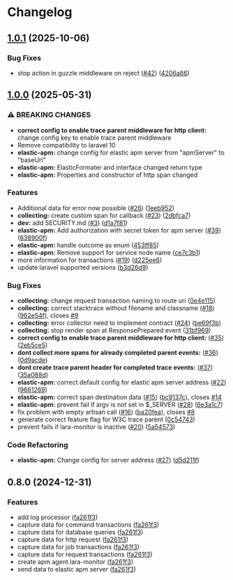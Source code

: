 # Changelog

## [1.0.1](https://github.com/nivseb/lara-monitor/compare/v1.0.0...v1.0.1) (2025-10-06)


### Bug Fixes

* stop action in guzzle middleware on reject ([#42](https://github.com/nivseb/lara-monitor/issues/42)) ([4206a86](https://github.com/nivseb/lara-monitor/commit/4206a86a45b7f37c1fe4fada486a81eb2e509ea5))

## [1.0.0](https://github.com/nivseb/lara-monitor/compare/v0.8.0...v1.0.0) (2025-05-31)


### ⚠ BREAKING CHANGES

* **correct config to enable trace parent middleware for http client:** change config key to enable trace parent middleware
* Remove compatibility to laravel 10
* **elastic-apm:** change config for elastic apm server from "apmServer" to "baseUrl"
* **elastic-apm:** ElasticFormater and interface changed return type
* **elastic-apm:** Properties and constructor of http span changed

### Features

* Additional data for error now possible ([#26](https://github.com/nivseb/lara-monitor/issues/26)) ([1eeb952](https://github.com/nivseb/lara-monitor/commit/1eeb952d80b6eeb7cebb41617dbd4101e0bc4459))
* **collecting:** create custom span for callback ([#23](https://github.com/nivseb/lara-monitor/issues/23)) ([2dbfca7](https://github.com/nivseb/lara-monitor/commit/2dbfca7a0e8a56e509dd0071a593c8d0c3c9a828))
* **dev:** add SECURITY.md ([#3](https://github.com/nivseb/lara-monitor/issues/3)) ([d1a7f81](https://github.com/nivseb/lara-monitor/commit/d1a7f81c9398c9e28aefa9e3334966253a99463d))
* **elastic-apm:** Add authorization with secret token for apm server ([#39](https://github.com/nivseb/lara-monitor/issues/39)) ([638900f](https://github.com/nivseb/lara-monitor/commit/638900fb0bae618c674dd1bc8486d9871403ed29))
* **elastic-apm:** handle outcome as enum ([453ff85](https://github.com/nivseb/lara-monitor/commit/453ff859a15bddc00c44276bc0c948faf8d4a50f))
* **elastic-apm:** Remove support for service node name ([ce7c3b1](https://github.com/nivseb/lara-monitor/commit/ce7c3b17dfb7f9544fe11ced69f071d816dc1482))
* more information for transactions ([#19](https://github.com/nivseb/lara-monitor/issues/19)) ([d225ee6](https://github.com/nivseb/lara-monitor/commit/d225ee604132e62458ff969a000304acb045aace))
* update laravel supported versions ([b3d26d9](https://github.com/nivseb/lara-monitor/commit/b3d26d98409c2ab162057828192596eb4d805690))


### Bug Fixes

* **collecting:** change request transaction naming to route uri ([0e4e115](https://github.com/nivseb/lara-monitor/commit/0e4e1155f180bdb4fed60db02b24b616b3bbb49c))
* **collecting:** correct stacktrace without filename and classname ([#18](https://github.com/nivseb/lara-monitor/issues/18)) ([962e54f](https://github.com/nivseb/lara-monitor/commit/962e54ffba4b629240876d3cf8c6a5739c86b647)), closes [#9](https://github.com/nivseb/lara-monitor/issues/9)
* **collecting:** error collector need to implement contract ([#24](https://github.com/nivseb/lara-monitor/issues/24)) ([be69f3b](https://github.com/nivseb/lara-monitor/commit/be69f3b876d809bbafd12fdc08a49b8789882b46))
* **collecting:** stop render span at ResponsePrepared event ([31bf969](https://github.com/nivseb/lara-monitor/commit/31bf9690464d2642ccb0081cd2d4ec156a94ffd3))
* **correct config to enable trace parent middleware for http client:** ([#35](https://github.com/nivseb/lara-monitor/issues/35)) ([2eb5ce5](https://github.com/nivseb/lara-monitor/commit/2eb5ce59ca78a8e2d0e9b849df5d384d326df06d))
* **dont collect more spans for already completed parent events:** ([#36](https://github.com/nivseb/lara-monitor/issues/36)) ([0d9acde](https://github.com/nivseb/lara-monitor/commit/0d9acde3af6ec9249a6a9b1669f5fe46299ffe27))
* **dont create trace parent header for completed trace events:** ([#37](https://github.com/nivseb/lara-monitor/issues/37)) ([35a088d](https://github.com/nivseb/lara-monitor/commit/35a088d3f0bac744dd4b1eb5c84968675ba6f7ff))
* **elastic-apm:** correct default config for elastic apm server address ([#22](https://github.com/nivseb/lara-monitor/issues/22)) ([9661269](https://github.com/nivseb/lara-monitor/commit/96612692564109cec19afec0d82c8ca5ae657971))
* **elastic-apm:** correct span destination data ([#15](https://github.com/nivseb/lara-monitor/issues/15)) ([bc9137c](https://github.com/nivseb/lara-monitor/commit/bc9137c22d5e5f7c88b3067782e42e3fbe7a18c4)), closes [#14](https://github.com/nivseb/lara-monitor/issues/14)
* **elastic-apm:** prevent fail if argv is not set in $_SERVER ([#28](https://github.com/nivseb/lara-monitor/issues/28)) ([6e3a1c7](https://github.com/nivseb/lara-monitor/commit/6e3a1c7e99bce24e5d08adfd3cabeea36e85e677))
* fix problem with empty artisan call ([#16](https://github.com/nivseb/lara-monitor/issues/16)) ([ba20fea](https://github.com/nivseb/lara-monitor/commit/ba20feab23475bd650baf44f0e6baf5c97b00d66)), closes [#8](https://github.com/nivseb/lara-monitor/issues/8)
* generate correct feature flag for W3C trace parent ([0c54743](https://github.com/nivseb/lara-monitor/commit/0c547430d2fad81b8bf6a9ba47eefd37d192efba))
* prevent fails if lara-monitor is inactive ([#20](https://github.com/nivseb/lara-monitor/issues/20)) ([5a54573](https://github.com/nivseb/lara-monitor/commit/5a545739e428457f6e8d02b8802e06a720b39e79))


### Code Refactoring

* **elastic-apm:** Change config for server address ([#27](https://github.com/nivseb/lara-monitor/issues/27)) ([d5d211f](https://github.com/nivseb/lara-monitor/commit/d5d211f3390e9607a53245c7db40e9e7a7ae39b0))

## 0.8.0 (2024-12-31)


### Features

* add log processor ([fa261f3](https://github.com/nivseb/lara-monitor/commit/fa261f382c48d8bd2df806b28531a52161714b8c))
* capture data for command transactions ([fa261f3](https://github.com/nivseb/lara-monitor/commit/fa261f382c48d8bd2df806b28531a52161714b8c))
* capture data for database queries ([fa261f3](https://github.com/nivseb/lara-monitor/commit/fa261f382c48d8bd2df806b28531a52161714b8c))
* capture data for http request ([fa261f3](https://github.com/nivseb/lara-monitor/commit/fa261f382c48d8bd2df806b28531a52161714b8c))
* capture data for job transactions ([fa261f3](https://github.com/nivseb/lara-monitor/commit/fa261f382c48d8bd2df806b28531a52161714b8c))
* capture data for request transactions ([fa261f3](https://github.com/nivseb/lara-monitor/commit/fa261f382c48d8bd2df806b28531a52161714b8c))
* create apm agent lara-monitor ([fa261f3](https://github.com/nivseb/lara-monitor/commit/fa261f382c48d8bd2df806b28531a52161714b8c))
* send data to elastic apm server ([fa261f3](https://github.com/nivseb/lara-monitor/commit/fa261f382c48d8bd2df806b28531a52161714b8c))
